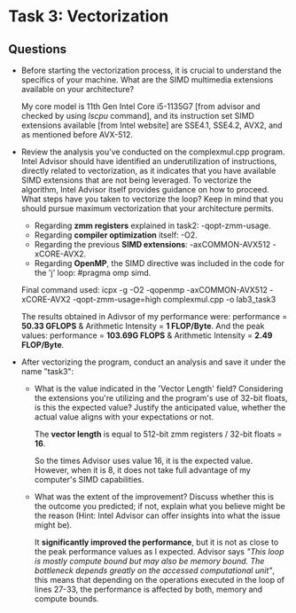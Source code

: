 # Task 3: Vectorization

## Questions

* Before starting the vectorization process, it is crucial to understand the specifics of your machine. What are the SIMD multimedia extensions available on your architecture?

  My core model is 11th Gen Intel Core i5-1135G7 [from advisor and checked by using *lscpu* command], and its instruction set SIMD extensions available [from Intel website] are SSE4.1, SSE4.2, AVX2, and as mentioned before AVX-512.
  
* Review the analysis you've conducted on the complexmul.cpp program. Intel Advisor should have identified an underutilization of instructions, directly related to vectorization, as it indicates that you have available SIMD extensions that are not being leveraged. To vectorize the algorithm, Intel Advisor itself provides guidance on how to proceed. What steps have you taken to vectorize the loop? Keep in mind that you should pursue maximum vectorization that your architecture permits.

  - Regarding **zmm registers** explained in task2: -qopt-zmm-usage.
  - Regarding **compiler optimization** itself: -O2.
  - Regarding the previous **SIMD extensions**: -axCOMMON-AVX512 -xCORE-AVX2.
  - Regarding **OpenMP**, the SIMD directive was included in the code for the 'j' loop: #pragma omp simd.

  Final command used: icpx -g -O2 -qopenmp -axCOMMON-AVX512 -xCORE-AVX2 -qopt-zmm-usage=high complexmul.cpp -o lab3_task3

  The results obtained in Adivsor of my performance were: performance = **50.33 GFLOPS** & Arithmetic Intensity = **1 FLOP/Byte**.
And the peak values: performance = **103.69G FLOPS** & Arithmetic Intensity = **2.49 FLOP/Byte**.

* After vectorizing the program, conduct an analysis and save it under the name "task3":
   * What is the value indicated in the 'Vector Length' field? Considering the extensions you're utilizing and the program's use of 32-bit floats, is this the expected value? Justify the anticipated value, whether the actual value aligns with your expectations or not.
     
     The **vector length** is equal to 512-bit zmm registers / 32-bit floats = **16**.
     
     So the times Advisor uses value 16, it is the expected value. However, when it is 8, it does not take full advantage of my computer's SIMD capabilities.
     
   * What was the extent of the improvement? Discuss whether this is the outcome you predicted; if not, explain what you believe might be the reason (Hint: Intel Advisor can offer insights into what the issue might be).

     It **significantly improved the performance**, but it is not as close to the peak performance values as I expected. Advisor says *"This loop is mostly compute bound but may also be memory bound. The bottleneck depends greatly on the accessed computational unit"*, this means that depending on the operations executed in the loop of lines 27-33, the performance is affected by both, memory and compute bounds.
